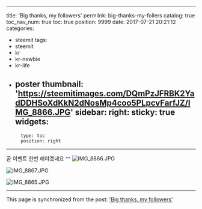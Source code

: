 
---
title: 'Big thanks, my followers'
permlink: big-thanks-my-follers
catalog: true
toc_nav_num: true
toc: true
position: 9999
date: 2017-07-21 20:21:12
categories:
- steemit
tags:
- steemit
- kr
- kr-newbie
- kr-life
- poster
thumbnail: 'https://steemitimages.com/DQmPzJFRBK2YadDDHSoXdKkN2dNosMp4coo5PLpcvFarfJZ/IMG_8866.JPG'
sidebar:
    right:
        sticky: true
widgets:
    -
        type: toc
        position: right
---


곧 이벤트 한번 해야겠네요 ^^ 
![IMG_8866.JPG](https://steemitimages.com/DQmPzJFRBK2YadDDHSoXdKkN2dNosMp4coo5PLpcvFarfJZ/IMG_8866.JPG)

![IMG_8867.JPG](https://steemitimages.com/DQmWZMGUgVYJoF8RSXFbZfaNcNztSy7EYWhFyh6w1WeyZCo/IMG_8867.JPG)

![IMG_8865.JPG](https://steemitimages.com/DQmX34at6yMkFhiarKLGEPKKMZddEt8EWU9kXw3AKtqRb2P/IMG_8865.JPG)

- - -

This page is synchronized from the post: ['Big thanks, my followers'](https://steemit.com/@kingbit/big-thanks-my-follers)
